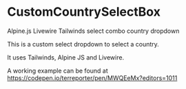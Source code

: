 # CustomCountrySelectBox
Alpine.js Livewire Tailwinds select combo country dropdown

This is a custom select dropdown to select a country. 

It uses Tailwinds, Alpine JS and Livewire.

A working example can be found at https://codepen.io/terreporter/pen/MWQEeMx?editors=1011
